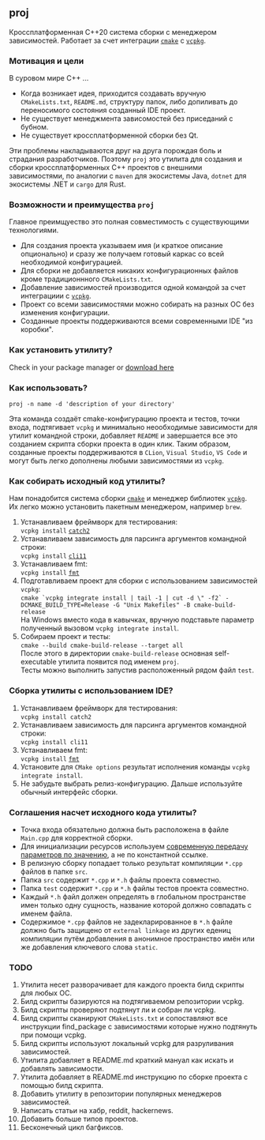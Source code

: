 ## proj

Кроссплатформенная C++20 система сборки с менеджером зависимостей. Работает за счет
интеграции [`cmake`](https://cmake.org/) с [`vcpkg`](https://github.com/microsoft/vcpkg).

### Мотивация и цели

В суровом мире C++ ...

* Когда возникает идея, приходится создавать вручную `CMakeLists.txt`, `README.md`, структуру папок, либо допиливать до
  переносимого состояния созданный IDE проект.
* Не существует менеджмента зависомостей без приседаний с бубном.
* Не существует кроссплатформенной сборки без Qt.

Эти проблемы накладываются друг на друга порождая боль и страдания разработчиков. Поэтому `proj` это утилита для
создания и сборки кроссплатформенных C++ проектов с внешними зависимостями, по аналогии с `maven` для экосистемы
Java, `dotnet` для экосистемы .NET и `cargo` для Rust.

### Возможности и преимущества `proj`

Главное преимщуество это полная совместимость с существующими технологиями.

* Для создания проекта указываем имя (и краткое описание опционально) и сразу же получаем готовый каркас со всей
  необходимой конфигурацией.
* Для сборки не добавляется никаких конфигурационных файлов кроме традиционнного `CMakeLists.txt`.
* Добавление зависимостей производится одной командой за счет интеграциии
  с [`vcpkg`](https://github.com/microsoft/vcpkg).
* Проект со всеми зависимостями можно собирать на разных ОС без изменения конфигурации.
* Созданные проекты поддерживаются всеми современными IDE "из коробки".

### Как установить утилиту?

Check in your package manager or [download here](https://github.com/demidko/proj/releases)

### Как использовать?

`proj -n name -d 'description of your directory'`

Эта команда создаёт cmake-конфигурацию проекта и тестов, точки входа, подтягивает `vcpkg` и минимально неообходимые
зависимости для утилит командной строки, добавляет `README` и завершается все это созданием скрипта сборки проекта в
один клик. Таким образом, созданные проекты поддерживаются в `CLion`, `Visual Studio`, `VS Code` и могут быть легко
дополнены любыми зависимостями из `vcpkg`.

### Как собирать исходный код утилиты?

Нам понадобится система сборки [`cmake`](https://cmake.org/download) и менеджер
библиотек [`vcpkg`](https://github.com/microsoft/vcpkg). Их легко можно установить пакетным менеджером, например `brew`.

1. Устанавливаем фреймворк для тестирования:  
   `vcpkg install` [`catch2`](https://github.com/catchorg/Catch2)
1. Устанавливаем зависимость для парсинга аргументов командной строки:  
   `vcpkg install` [`cli11`](https://github.com/CLIUtils/CLI11)
1. Устанавливаем fmt:  
   `vcpkg install` [`fmt`](https://github.com/fmtlib/fmt)
1. Подготавливаем проект для сборки с использованием зависимостей `vcpkg`:  
   ```cmake `vcpkg integrate install | tail -1 | cut -d \" -f2` -DCMAKE_BUILD_TYPE=Release -G "Unix Makefiles" -B cmake-build-release```  
   На Windows вместо кода в кавычках, вручную подставьте параметр полученный вызовом `vcpkg integrate install`.
1. Собираем проект и тесты:  
   `cmake --build cmake-build-release --target all`  
   После этого в директории `cmake-build-release` основная self-executable утилита появится под именем `proj`.  
   Тесты можно выполнить запустив расположенный рядом файл `test`.

### Сборка утилиты с использованием IDE?

1. Устанавливаем фреймворк для тестирования:  
   `vcpkg install catch2`
1. Устанавливаем зависимость для парсинга аргументов командной строки:  
   `vcpkg install cli11`
1. Устанавливаем fmt:  
   `vcpkg install` [`fmt`](https://github.com/fmtlib/fmt)
1. Установите для `CMake options` результат исполнения команды `vcpkg integrate install`.
1. Не забудьте выбрать релиз-конфигурацию. Дальше используйте обычный интерфейс сборки.

### Соглашения насчет исходного кода утилиты?

* Точка входа обязательно должна быть расположена в файле `Main.cpp` для корректной сборки.
* Для инициализации ресурсов используем [современную передачу параметров по значению](https://habr.com/ru/post/460955/),
  а не по константной ссылке.
* В релизную сборку попадает только результат компиляции `*.cpp` файлов в папке `src`.
* Папка `src` содержит `*.cpp` и `*.h` файлы проекта совместно.
* Папка `test` содержит `*.cpp` и `*.h` файлы тестов проекта совместно.
* Каждый `*.h` файл должен определять в глобальном пространстве имен только одну сущность, название которой должно
  совпадать с именем файла.
* Содержимое `*.cpp` файлов не задекларированное в `*.h` файле должно быть защищено от `external linkage` из других
  едениц компиляции путём добавления в анонимное пространство имён или же добавления ключевого слова `static`.

### TODO

1. Утилита несет разворачивает для каждого проекта билд скрипты для любых ОС.
1. Билд скрипты базируются на подтягиваемом репозитории vcpkg.
1. Билд скрипты проверяют подтянут ли и собран ли vcpkg.
1. Билд скрипты сканируют `CMakeLists.txt` и сопоставляют все инструкции find_package с зависимостями которые нужно
   подтянуть при помощи vcpkg.
1. Билд скрипты используют локальный vcpkg для разруливания зависимостей.
1. Утилита добавляет в README.md краткий мануал как искать и добавлять зависимости.
1. Утилита добавляет в README.md инструкцию по сборке проекта с помощью билд скрипта.
1. Добавить утилиту в репозитории популярных менеджеров зависимостей.
1. Написать статьи на хабр, reddit, hackernews.
1. Добавить больше типов проектов.
1. Бесконечный цикл багфиксов.
